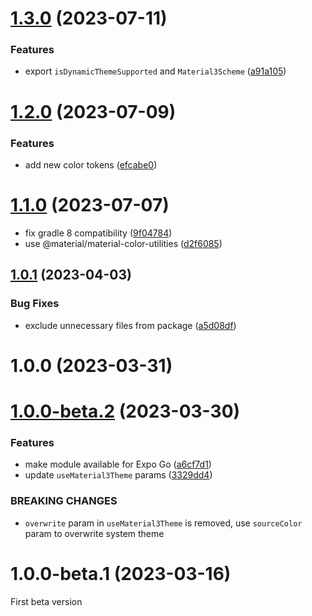 # [1.3.0](https://github.com/pchmn/expo-material3-theme/compare/v1.2.0...v1.3.0) (2023-07-11)


### Features

* export `isDynamicThemeSupported` and `Material3Scheme` ([a91a105](https://github.com/pchmn/expo-material3-theme/commit/a91a1050582f84a34d61575dc4ffb9706609e61a))

# [1.2.0](https://github.com/pchmn/expo-material3-theme/compare/v1.1.0...v1.2.0) (2023-07-09)


### Features

* add new color tokens ([efcabe0](https://github.com/pchmn/expo-material3-theme/commit/efcabe05da8db8ffc690559a7f02d7360f834715))

# [1.1.0](https://github.com/pchmn/expo-material3-theme/compare/v1.0.1...v1.1.0) (2023-07-07)

* fix gradle 8 compatibility ([9f04784](https://github.com/pchmn/expo-material3-theme/commit/9f04784fadfdde8c80fd3c889e72f55267fee156))
* use @material/material-color-utilities ([d2f6085](https://github.com/pchmn/expo-material3-theme/commit/d2f6085e4ed3cf207ef534d71ab4c38ec8311329))

## [1.0.1](https://github.com/pchmn/expo-material3-theme/compare/v1.0.0...v1.0.1) (2023-04-03)


### Bug Fixes

* exclude unnecessary files from package ([a5d08df](https://github.com/pchmn/expo-material3-theme/commit/a5d08dfc7a9c356afe276ea5271adc6a3363ec93))

# 1.0.0 (2023-03-31)


# [1.0.0-beta.2](https://github.com/pchmn/expo-material3-theme/compare/v1.0.0-beta.1...v1.0.0-beta.2) (2023-03-30)


### Features

* make module available for Expo Go ([a6cf7d1](https://github.com/pchmn/expo-material3-theme/commit/a6cf7d1f7b6a29a91faf902304490255626bcaa0))
* update `useMaterial3Theme` params ([3329dd4](https://github.com/pchmn/expo-material3-theme/commit/3329dd4718f4d0bf2b88fe83d74380f208c5ad53))


### BREAKING CHANGES

* `overwrite` param in `useMaterial3Theme` is removed, use `sourceColor` param to overwrite system theme

# 1.0.0-beta.1 (2023-03-16)

First beta version
